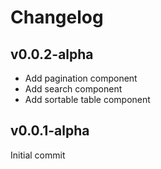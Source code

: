 # Changelog

## v0.0.2-alpha

- Add pagination component
- Add search component
- Add sortable table component

## v0.0.1-alpha

Initial commit